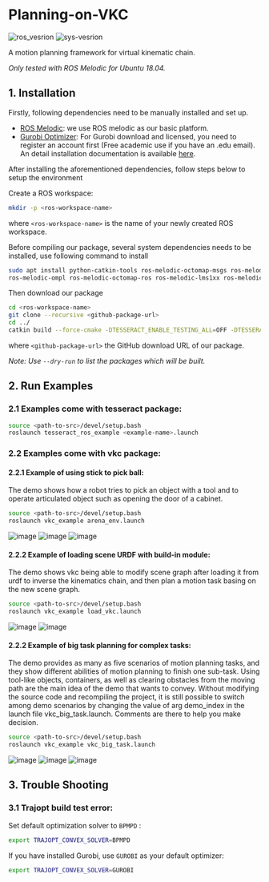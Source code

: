 # Planning-on-VKC

![ros_vesrion](https://img.shields.io/badge/ROS-Melodic-blue) ![sys-vesrion](https://img.shields.io/badge/Ubuntu-18.04-blue) 

A motion planning framework for virtual kinematic chain.

*Only tested with ROS Melodic for Ubuntu 18.04.*

## 1. Installation

Firstly, following dependencies need to be manually installed and set up.
- [ROS Melodic](http://wiki.ros.org/melodic/Installation): we use ROS melodic as our basic platform.
- [Gurobi Optimizer](https://www.gurobi.com/downloads/gurobi-optimizer-eula/): For Gurobi download and licensed, you need to register an account first (Free academic use if you have an .edu email). An detail installation documentation is available [here](https://www.gurobi.com/documentation/).

After installing the aforementioned dependencies, follow steps below to setup the environment

Create a ROS workspace: 

```bash
mkdir -p <ros-workspace-name>
```

where `<ros-workspace-name>` is the name of your newly created ROS workspace.



Before compiling our package, several system dependencies needs to be installed, use following command to install

```bash
sudo apt install python-catkin-tools ros-melodic-octomap-msgs ros-melodic-octomap \
ros-melodic-ompl ros-melodic-octomap-ros ros-melodic-lms1xx ros-melodic-ifopt
```



Then download our package

```bash
cd <ros-workspace-name>
git clone --recursive <github-package-url>
cd ../
catkin build --force-cmake -DTESSERACT_ENABLE_TESTING_ALL=OFF -DTESSERACT_ENABLE_TESTING_ALL=OFF
```

where `<github-package-url>` the GitHub download URL of our package.

*Note: Use `--dry-run` to list the packages which will be built.*



## 2. Run Examples

### 2.1 Examples come with tesseract package:

``` bash
source <path-to-src>/devel/setup.bash
roslaunch tesseract_ros_example <example-name>.launch
```

### 2.2 Examples come with vkc package:

#### 2.2.1 Example of using stick to pick ball:
The demo shows how a robot tries to pick an object with a tool and to operate articulated object such as opening the door of a cabinet.
``` bash
source <path-to-src>/devel/setup.bash
roslaunch vkc_example arena_env.launch
```
![image](https://github.com/zyjiao4728/Planning-on-VKC/blob/tamp_dev/src/pictures/vkc_pick_stick.gif)   ![image](https://github.com/zyjiao4728/Planning-on-VKC/blob/tamp_dev/src/pictures/vkc_move_ball_with_stick.gif)    ![image](https://github.com/zyjiao4728/Planning-on-VKC/blob/tamp_dev/src/pictures/vkc_open_cabinet_door.gif)
#### 2.2.2 Example of loading scene URDF with build-in module:
The demo shows vkc being able to modify scene graph after loading it from urdf to inverse the kinematics chain, and then plan a motion task basing on the new scene graph.
``` bash
source <path-to-src>/devel/setup.bash
roslaunch vkc_example load_vkc.launch
```
![image](https://github.com/zyjiao4728/Planning-on-VKC/blob/tamp_dev/src/pictures/vkc_urdf_pick_bottle_with_gripper.gif)    ![image](https://github.com/zyjiao4728/Planning-on-VKC/blob/tamp_dev/src/pictures/vkc_urdf_move_bottle_with_gripper.gif)
#### 2.2.2 Example of big task planning for complex tasks:
The demo provides as many as five scenarios of motion planning tasks, and they show different abilities of motion planning to finish one sub-task. Using tool-like objects, containers, as well as clearing obstacles from the moving path are the main idea of the demo that wants to convey.  Without modifying the source code and recompiling the project, it is still possible to switch among demo scenarios by changing the value of arg demo_index in the launch file vkc_big_task.launch. Comments are there to help you make decision. 
``` bash
source <path-to-src>/devel/setup.bash
roslaunch vkc_example vkc_big_task.launch
```
![image](https://github.com/zyjiao4728/Planning-on-VKC/blob/tamp_dev/src/pictures/vkc_big_task_move_cup_with_plate.gif)    ![image](https://github.com/zyjiao4728/Planning-on-VKC/blob/tamp_dev/src/pictures/vkc_big_task_move_all_cups_with_plate_into_cabinet.gif)    ![image](https://github.com/zyjiao4728/Planning-on-VKC/blob/tamp_dev/src/pictures/vkc_big_task_move_chair_away_from_path_way.gif)
## 3. Trouble Shooting

### 3.1 Trajopt build test error:

Set default optimization solver to `BPMPD` :

``` bash
export TRAJOPT_CONVEX_SOLVER=BPMPD
```

If you have installed Gurobi, use `GUROBI` as your default optimizer:

``` bash
export TRAJOPT_CONVEX_SOLVER=GUROBI
```

